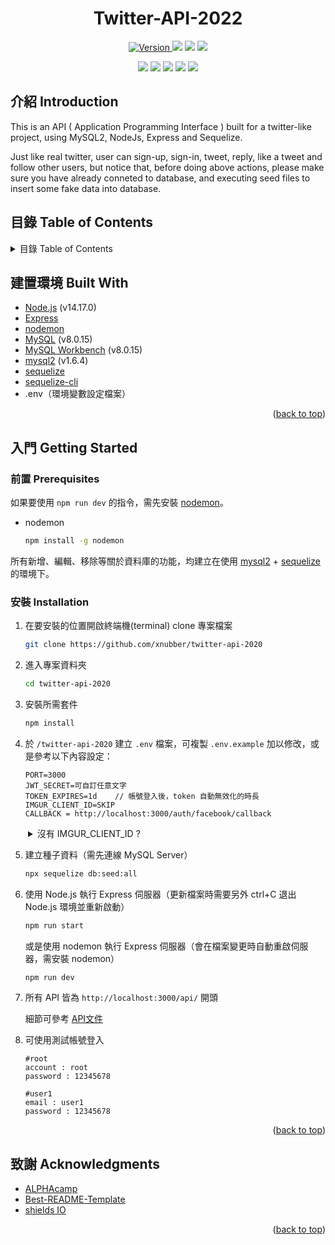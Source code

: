 <h1 align="center">Twitter-API-2022</h1>

<div id="top"></div>
<p align="center">
  <a href="https://github.com/xnubber/twitter-api-2020" target="_blank">
  <img alt="Version" src="https://img.shields.io/badge/version-1.0.0-blue.svg?cacheSeconds=2592000" />
  </a>
  <img src="https://img.shields.io/github/languages/top/xnubber/twitter-api-2020" />
  <img src="https://img.shields.io/github/issues/xnubber/twitter-api-2020" />
  <img src="https://img.shields.io/github/last-commit/xnubber/twitter-api-2020" />
</p>
<p align="center">
    <img src="https://img.shields.io/badge/Javascript-yellow" />
    <img src="https://img.shields.io/badge/express-orange" />
    <img src="https://img.shields.io/badge/Sequelize-blue"  />
    <img src="https://img.shields.io/badge/mySQL-blue"  />
    <img src="https://img.shields.io/badge/dotenv-green" />
</p>

</div>

<!-- TABLE OF CONTENTS -->
## 介紹 Introduction

This is an API ( Application Programming Interface ) built for a twitter-like project, using MySQL2, NodeJs, Express and Sequelize.

Just like real twitter, user can sign-up, sign-in, tweet, reply, like a tweet and follow other users, but notice that, before doing above actions, please make sure you have already conneted to database, and executing seed files to insert some fake data into database.


## 目錄 Table of Contents

<details>
  <summary>目錄 Table of Contents</summary>
  <ol>
    <li><a href="#建置環境-built-with">建置環境 Built With</a></li>
    <li>
      <a href="#入門-getting-started">入門 Getting Started</a>
      <ul>
        <li><a href="#前置-prerequisites">前置 Prerequisites</a></li>
        <li><a href="#安裝-installation">安裝 Installation</a></li>
      </ul>
    </li>
    <li><a href="#致謝-acknowledgments">致謝 Acknowledgments</a></li>
  </ol>
</details>

<!-- ABOUT THE PROJECT -->

## 建置環境 Built With

- [Node.js](https://nodejs.org/) (v14.17.0)
- [Express](https://expressjs.com/)
- [nodemon](https://www.npmjs.com/package/nodemon)
- [MySQL](https://downloads.mysql.com/archives/installer/) (v8.0.15)
- [MySQL Workbench](https://dev.mysql.com/downloads/workbench/) (v8.0.15)
- [mysql2](https://www.npmjs.com/package/mysql2) (v1.6.4)
- [sequelize](https://sequelize.org/)
- [sequelize-cli](https://github.com/sequelize/cli)
- .env（環境變數設定檔案）

<p align="right">(<a href="#top">back to top</a>)</p>

<!-- GETTING STARTED -->
## 入門 Getting Started

### 前置 Prerequisites

如果要使用 `npm run dev` 的指令，需先安裝 [nodemon](https://www.npmjs.com/package/nodemon)。

- nodemon

  ```sh
  npm install -g nodemon
  ```

所有新增、編輯、移除等關於資料庫的功能，均建立在使用 [mysql2](https://www.npmjs.com/package/mysql2) + [sequelize](https://sequelize.org/) 的環境下。

### 安裝 Installation

1. 在要安裝的位置開啟終端機(terminal) clone 專案檔案

   ```sh
   git clone https://github.com/xnubber/twitter-api-2020
   ```

2. 進入專案資料夾

   ```sh
   cd twitter-api-2020
   ```

3. 安裝所需套件

   ```sh
   npm install
   ```

4. 於 `/twitter-api-2020` 建立 `.env` 檔案，可複製 `.env.example` 加以修改，或是參考以下內容設定：

   ```
   PORT=3000
   JWT_SECRET=可自訂任意文字
   TOKEN_EXPIRES=1d    // 帳號登入後，token 自動無效化的時長
   IMGUR_CLIENT_ID=SKIP
   CALLBACK = http://localhost:3000/auth/facebook/callback
   ```
<details style="margin-left:2em;">
  <summary>沒有 IMGUR_CLIENT_ID ?</summary>
  <ol>
    <li>前往 <a href="https://api.imgur.com/oauth2/addclient">imgur - Register an Application</a> 填寫資訊</li>
    <li>於 <code>Authorization type:</code> 請選擇 <code>OAuth 2 authorization without a callback URL</code></li>
    <li>點選 <code>submit</code> 便可取得 <code>Client ID</code> 與 <code>Client Secret</code>
    </li>
  </ol>
  <p style="margin-left:2em; color: yellow;">※ 一旦關閉便無法再次檢視資訊，請務必紀錄後再關閉頁面</p>
</details>

5. 建立種子資料（需先連線 MySQL Server）

   ```sh
   npx sequelize db:seed:all
   ```

6. 使用 Node.js 執行 Express 伺服器（更新檔案時需要另外 ctrl+C 退出 Node.js 環境並重新啟動）

   ```sh
   npm run start
   ```

   或是使用 nodemon 執行 Express 伺服器（會在檔案變更時自動重啟伺服器，需安裝 nodemon）

   ```sh
   npm run dev
   ```

7. 所有 API 皆為 `http://localhost:3000/api/` 開頭

   細節可參考 [API文件](https://hackmd.io/@Boochu/r1Qn2AWl5/%2Fj2ROblOoSXyQ6IRTeX1luQ)

8. 可使用測試帳號登入

   ```
   #root
   account : root
   password : 12345678
   ```

   ```
   #user1
   email : user1
   password : 12345678
   ```

<p align="right">(<a href="#top">back to top</a>)</p>

<!-- ACKNOWLEDGMENTS -->
## 致謝 Acknowledgments

- [ALPHAcamp](https://tw.alphacamp.co/)
- [Best-README-Template](https://github.com/othneildrew/Best-README-Template)
- [shields IO](https://shields.io/)

<p align="right">(<a href="#top">back to top</a>)</p>
